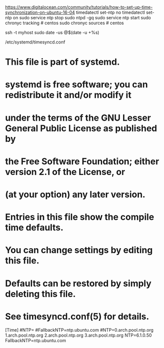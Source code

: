 https://www.digitalocean.com/community/tutorials/how-to-set-up-time-synchronization-on-ubuntu-16-04
timedatectl set-ntp no
timedatectl set-ntp on
sudo service ntp stop
sudo ntpd -gq
sudo service ntp start
sudo chronyc tracking # centos
sudo chronyc sources  # centos

ssh -t myhost sudo date -us @$(date -u +%s)         


/etc/systemd/timesyncd.conf
#  This file is part of systemd.
#
#  systemd is free software; you can redistribute it and/or modify it
#  under the terms of the GNU Lesser General Public License as published by
#  the Free Software Foundation; either version 2.1 of the License, or
#  (at your option) any later version.
#
# Entries in this file show the compile time defaults.
# You can change settings by editing this file.
# Defaults can be restored by simply deleting this file.
#
# See timesyncd.conf(5) for details.

[Time]
#NTP=
#FallbackNTP=ntp.ubuntu.com
#NTP=0.arch.pool.ntp.org 1.arch.pool.ntp.org 2.arch.pool.ntp.org 3.arch.pool.ntp.org
NTP=6.1.0.50
FallbackNTP=ntp.ubuntu.com
